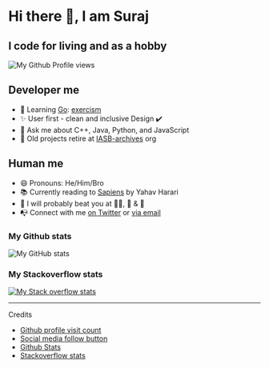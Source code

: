 # Hi there 👋, I am Suraj

## I code for living and as a hobby

![My Github Profile views](https://komarev.com/ghpvc/?username=iamsurajbobade&style=flat)
<!--
[![My twitter](https://img.shields.io/twitter/follow/iamsurajbobade?logo=twitter&style=flat)](https://twitter.com/iamsurajbobade)
-->

## Developer me

- 🎯 Learning [Go](https://golang.org): [exercism](https://exercism.org/profiles/IAmSurajBobade)
- ✨ User first - clean and inclusive Design ✔️
- 💬 Ask me about C++, Java, Python, and JavaScript
- 🏡 Old projects retire at [IASB-archives](https://github.com/IASB-archives) org

## Human me

- 😄 Pronouns: He/Him/Bro
- 📚 Currently reading to [Sapiens](https://www.ynharari.com/book/sapiens-2/) by Yahav Harari
- 🌱 I will probably beat you at  🏊‍♂️, 🚴 & 🏸
- 📭 Connect with me [on Twitter](https://twitter.com/iamsurajbobade) or [via email](mailto:iamsurajbobade@gmail.com)

### My Github stats

![My GitHub stats](https://github-readme-stats.vercel.app/api?username=iamsurajbobade&count_private=true&show_icons=true&title_color=c9d1d9&icon_color=f78166&text_color=bdc5cd&bg_color=0d1117&hide_border=true)

### My Stackoverflow stats

[![My Stack overflow stats](https://github-readme-khaki.vercel.app/?userID=5243762&theme=dark&layout=compact)](https://stackoverflow.com/users/5243762/iamsurajbobade)

---

Credits

- [Github profile visit count](https://komarev.com)
- [Social media follow button](https://img.shields.io)
- [Github Stats](https://github.com/anuraghazra/github-readme-stats)
- [Stackoverflow stats](https://github.com/omidnikrah/github-readme-stackoverflow)
